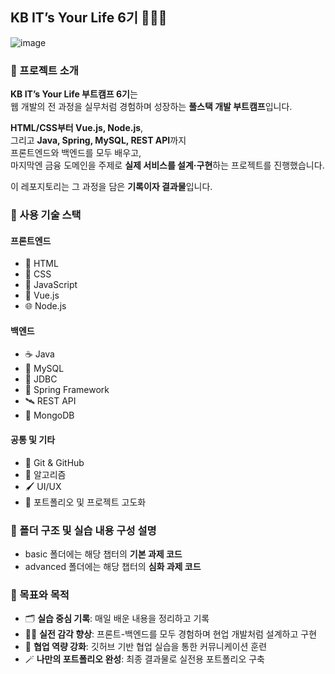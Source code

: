 ## KB IT’s Your Life 6기 👩🏻‍💻


![image](https://github.com/user-attachments/assets/0d9091ee-2907-4c2c-9a3b-3fced3c7fd7c)



### 🚀 프로젝트 소개


**KB IT’s Your Life 부트캠프 6기**는  
웹 개발의 전 과정을 실무처럼 경험하며 성장하는 **풀스택 개발 부트캠프**입니다.  

**HTML/CSS부터 Vue.js, Node.js**,  
그리고 **Java, Spring, MySQL, REST API**까지  
프론트엔드와 백엔드를 모두 배우고,  
마지막엔 금융 도메인을 주제로 **실제 서비스를 설계·구현**하는 프로젝트를 진행했습니다.  

이 레포지토리는 그 과정을 담은 **기록이자 결과물**입니다.


### 🧩 사용 기술 스택


#### 프론트엔드  
- 🧱 HTML  
- 🎨 CSS  
- 🧠 JavaScript  
- 🔮 Vue.js  
- 🌐 Node.js  

#### 백엔드  
- ☕ Java  
- 🐬 MySQL  
- 🧩 JDBC  
- 🍃 Spring Framework  
- 🛰️ REST API  
- 🍃 MongoDB  

#### 공통 및 기타  
- 🔧 Git & GitHub  
- 🧮 알고리즘  
- 🖌️ UI/UX  
- 🧳 포트폴리오 및 프로젝트 고도화


### 📂 폴더 구조 및 실습 내용 구성 설명


- basic 폴더에는 해당 챕터의 **기본 과제 코드**
- advanced 폴더에는 해당 챕터의 **심화 과제 코드**


### 🎯 목표와 목적  


- 🗂️ **실습 중심 기록**: 매일 배운 내용을 정리하고 기록  
- 🧑‍🔧 **실전 감각 향상**: 프론트-백엔드를 모두 경험하며 현업 개발처럼 설계하고 구현  
- 🧠 **협업 역량 강화**: 깃허브 기반 협업 실습을 통한 커뮤니케이션 훈련  
- 🪄 **나만의 포트폴리오 완성**: 최종 결과물로 실전용 포트폴리오 구축

